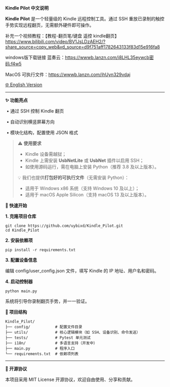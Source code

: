 **Kindle Pilot 中文说明**



**Kindle Pilot** 是一个轻量级的 Kindle 远程控制工具。通过 SSH 重放已录制的触控手势实现远程翻页，无需额外硬件即可操作。

补充一个视频教程：【教程-翻页笔/键盘 遥控 kindle翻页】 https://www.bilibili.com/video/BV1JsLDzAEH2/?share_source=copy_web&vd_source=d9f751aff1782643133f83d15e916fa8

windows版下载链接 蓝奏云：https://wwwb.lanzn.com/i8LHL35eywcb密码:f4w5

MacOS 可执行文件：https://wwwb.lanzn.com/ihUyn329vdaj

[🌐 English Version](README.md)



------



**✨ 功能亮点**

​	•	通过 SSH 控制 Kindle 翻页

​	•	自动识别横竖屏幕方向

​	•	模块化结构，配置使用 JSON 格式



> ⚠️ **使用要求**
>
> - Kindle 设备需越狱；
> - Kindle 上需安装 **UsbNetLite** 或 **UsbNet** 插件以启用 SSH；
> - 如使用源码运行，需在电脑上安装 Python（推荐 3.8 及以上版本）。
>
> 💡 我们也提供**打包好的可执行文件**（无需安装 Python）：
>
> - 适用于 Windows x86 系统（支持 Windows 10 及以上）；
> - 适用于 macOS Apple Silicon（支持 macOS 13 及以上版本）。



**🚀 快速开始**



**1. 克隆项目仓库**

```
git clone https://github.com/uybixd/Kindle_Pilot.git
cd Kindle_Pilot
```

**2. 安装依赖项**

```
pip install -r requirements.txt
```

**3. 配置设备信息**



编辑 config/user_config.json 文件，填写 Kindle 的 IP 地址、用户名和密码。



**4. 启动控制器**

```
python main.py
```

系统将引导你录制翻页手势，并一一验证。



**📁 项目结构**

```
Kindle_Pilot/
├── config/           # 配置文件目录
├── utils/            # 核心逻辑模块（如 SSH、设备识别、命令发送）
├── tests/            # Pytest 单元测试
├── i18n/             # 多语言支持（开发中）
├── main.py           # 程序入口
└── requirements.txt  # 依赖项列表
```





------



**📄 开源协议**



本项目采用 MIT License 开源协议，欢迎自由使用、分享和贡献。
